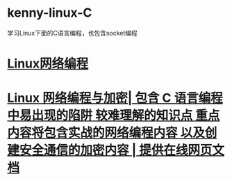 # kenny-linux-C
学习Linux下面的C语言编程，也包含socket编程
# <a href="https://github.com/coding-fans/linux-network-programming">Linux网络编程</a>
# <a href="https://github.com/ArchLinuxStudio/LinuxNetworkProgrammingAndEncryption">Linux 网络编程与加密| 包含 C 语言编程中易出现的陷阱 较难理解的知识点 重点内容将包含实战的网络编程内容 以及创建安全通信的加密内容 | 提供在线网页文档 </a>
